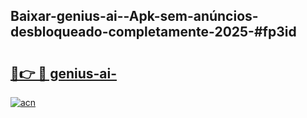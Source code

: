 ## Baixar-genius-ai--Apk-sem-anúncios-desbloqueado-completamente-2025-#fp3id

# <h2><a href="https://ainizakaria.my?title=genius-ai-&ref=20M">🔗👉 🔴 genius-ai-</a></h2>

[![acn](https://github.com/user-attachments/assets/0f9c940e-d8b0-45ae-aac7-cd30a18b3e1c)](https://ainizakaria.my?title=genius-ai-&ref=20M)

